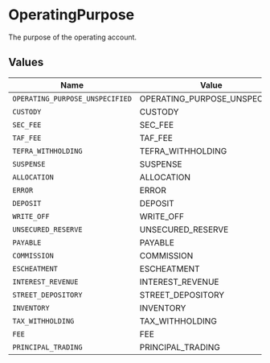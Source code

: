 # OperatingPurpose

The purpose of the operating account.


## Values

| Name                            | Value                           |
| ------------------------------- | ------------------------------- |
| `OPERATING_PURPOSE_UNSPECIFIED` | OPERATING_PURPOSE_UNSPECIFIED   |
| `CUSTODY`                       | CUSTODY                         |
| `SEC_FEE`                       | SEC_FEE                         |
| `TAF_FEE`                       | TAF_FEE                         |
| `TEFRA_WITHHOLDING`             | TEFRA_WITHHOLDING               |
| `SUSPENSE`                      | SUSPENSE                        |
| `ALLOCATION`                    | ALLOCATION                      |
| `ERROR`                         | ERROR                           |
| `DEPOSIT`                       | DEPOSIT                         |
| `WRITE_OFF`                     | WRITE_OFF                       |
| `UNSECURED_RESERVE`             | UNSECURED_RESERVE               |
| `PAYABLE`                       | PAYABLE                         |
| `COMMISSION`                    | COMMISSION                      |
| `ESCHEATMENT`                   | ESCHEATMENT                     |
| `INTEREST_REVENUE`              | INTEREST_REVENUE                |
| `STREET_DEPOSITORY`             | STREET_DEPOSITORY               |
| `INVENTORY`                     | INVENTORY                       |
| `TAX_WITHHOLDING`               | TAX_WITHHOLDING                 |
| `FEE`                           | FEE                             |
| `PRINCIPAL_TRADING`             | PRINCIPAL_TRADING               |